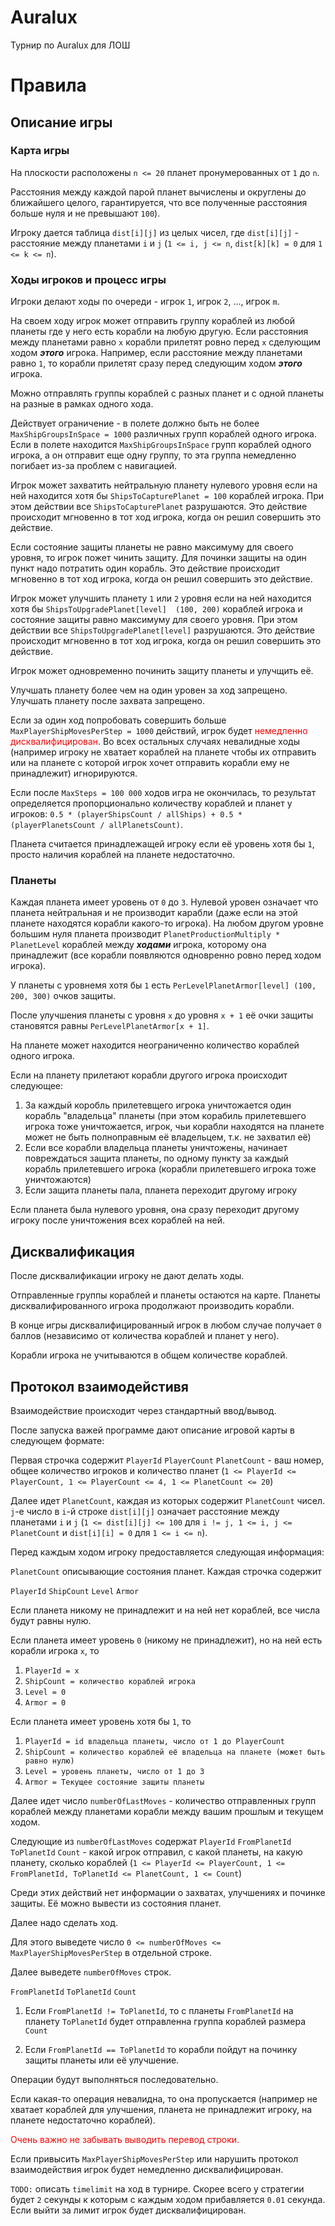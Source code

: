 # Auralux
Турнир по Auralux для ЛОШ

# Правила

## Описание игры

### Карта игры
На плоскости расположены ```n <= 20``` планет пронумерованных от ```1``` до ```n```.

Расстояния между каждой парой планет вычислены и округлены до ближайшего целого, гарантируется, что все полученные расстояния больше нуля и не превышают ```100```).

Игроку дается таблица ```dist[i][j]``` из целых чисел, где ```dist[i][j]``` - расстояние между планетами ```i``` и ```j``` (```1 <= i, j <= n```, ```dist[k][k] = 0``` для ```1 <= k <= n```).

### Ходы игроков и процесс игры

Игроки делают ходы по очереди - игрок ```1```, игрок ```2```, …, игрок ```m```.

На своем ходу игрок может отправить группу кораблей из любой планеты где у него есть корабли на любую другую. 
Если расстояния между планетами равно ```x``` корабли прилетят ровно перед ```x``` сделующим ходом ***этого*** игрока.
Например, если расстояние между планетами равно ```1```, то корабли прилетят сразу перед следующим ходом ***этого*** игрока.

Можно отправлять группы кораблей с разных планет и с одной планеты на разные в рамках одного хода. 

Действует ограничение - в полете должно быть не более ```MaxShipGroupsInSpace = 1000``` различных групп кораблей одного игрока.  Если в полете находится ```MaxShipGroupsInSpace``` групп кораблей одного игрока, а он отправит еще одну группу, то эта группа немедленно погибает из-за проблем с навигацией.

Игрок может захватить нейтральную планету нулевого уровня если на ней находится хотя бы ```ShipsToCapturePlanet = 100``` кораблей игрока. При этом действии все ```ShipsToCapturePlanet``` разрушаются. Это действие происходит мгновенно в тот ход игрока, когда он решил совершить это действие.

Если состояние защиты планеты не равно максимуму для своего уровня, то игрок пожет чинить защиту. Для починки защиты на один пункт надо потратить один корабль. Это действие происходит мгновенно в тот ход игрока, когда он решил совершить это действие.

Игрок может улучшить планету ```1``` или ```2``` уровня если на ней находится хотя бы ```ShipsToUpgradePlanet[level]  (100, 200)``` кораблей игрока и состояние защиты равно максимуму для своего уровня. При этом действии все ```ShipsToUpgradePlanet[level]``` разрушаются. Это действие происходит мгновенно в тот ход игрока, когда он решил совершить это действие.

Игрок может одновременно починить защиту планеты и улучщить её.

Улучшать планету более чем на один уровен за ход запрещено. Улучшать планету после захвата запрещено.

Если за один ход попробовать совершить больше ```MaxPlayerShipMovesPerStep = 1000``` действий, игрок будет <span style="color:red">немедленно дисквалифицирован</span>. Во всех остальных случаях невалидные ходы (например игроку не хватает кораблей на планете чтобы их отправить или на планете с которой игрок хочет отправить корабли ему не принадлежит) игнорируются.

Если после ```MaxSteps = 100 000``` ходов игра не окончилась, то результат определяется пропорционально количеству кораблей и планет у игроков: ```0.5 * (playerShipsCount / allShips) + 0.5 * (playerPlanetsCount / allPlanetsCount)```.

Планета считается принадлежащей игроку если её уровень хотя бы ```1```, просто наличия кораблей на планете недостаточно.

### Планеты

Каждая планета имеет уровень от ```0``` до ```3```.
Нулевой уровен означает что планета нейтральная и не производит карабли (даже если на этой планете находятся корабли какого-то игрока).
На любом другом уровне большим нуля планета производит ```PlanetProductionMultiply * PlanetLevel``` кораблей между ***ходами*** игрока, которому она принадлежит (все корабли появляются одновренно ровно перед ходом игрока).

У планеты с уровнемя хотя бы ```1``` есть ```PerLevelPlanetArmor[level] (100, 200, 300)``` очков защиты.

После улучшения планеты с уровня ```x``` до уровня ```x + 1``` её очки защиты становятся равны ```PerLevelPlanetArmor[x + 1]```.

На планете может находится неограниченно количество кораблей одного игрока.

Если на планету прилетают корабли другого игрока происходит следующее:
1) За каждый коробль прилетевщего игрока уничтожается один корабль "владельца" планеты (при этом корабиль прилетевшего игрока тоже уничтожается, игрок, чьи корабли находятся на планете может не быть полноправным её владельцем, т.к. не захватил её)
2) Если все корабли владельца планеты уничтожены, начинает повреждаться защита планеты, по одному пункту за каждый корабль прилетевшего игрока (корабли прилетевшего игрока тоже уничтожаются)
3) Если защита планеты пала, планета переходит другому игроку

Если планета была нулевого уровня, она сразу переходит другому игроку после уничтожения всех кораблей на ней.

##  Дисквалификация

После дисквалификации игроку не дают делать ходы.

Отправленные группы кораблей и планеты остаются на карте. Планеты дисквалифированного игрока продолжают производить корабли.

В конце игры дисквалифицированный игрок в любом случае получает ```0``` баллов (независимо от количества кораблей и планет у него).

Корабли игрока не учитываются в общем количестве кораблей.

## Протокол взаимодейстивя

Взаимодействие происходит через стандартный ввод/вывод.

После запуска важей программе дают описание игровой карты в следующем формате:

Первая строчка содержит ```PlayerId``` ```PlayerCount``` ```PlanetCount``` - ваш номер, 
общее количество игроков и количество планет (```1 <= PlayerId <= PlayerCount, 1 <= PlayerCount <= 4, 1 <= PlanetCount <= 20```)

Далее идет ```PlanetCount```, каждая из которых содержит ```PlanetCount``` чисел.
```j```-е число в ```i```-й строке ```dist[i][j]``` означает расстояние между планетами ```i``` и ```j``` (```1 <= dist[i][j] <= 100``` для ```i != j, 1 <= i, j <= PlanetCount``` и ```dist[i][i] = 0``` для ```1 <= i <= n```). 

Перед каждым ходом игроку предоставляется следующая информация:

```PlanetCount``` описывающие состояния планет. Каждая строчка содержит

```PlayerId``` ```ShipCount``` ```Level``` ```Armor``` 

Если планета никому не принадлежит и на ней нет кораблей, все числа будут равны нулю.

Если планета имеет уровень ```0``` (никому не принадлежит), но на ней есть корабли игрока ```x```, то
1) ```PlayerId = x```
2) ```ShipCount = количество кораблей игрока```
3) ```Level = 0```
4) ```Armor = 0```

Если планета имеет уровень хотя бы ```1```, то
1) ```PlayerId = id владельца планеты, число от 1 до PlayerCount```
2) ```ShipCount = количество кораблей её владельца на планете (может быть равно нулю)```
3) ```Level = уровень планеты, число от 1 до 3```
4) ```Armor = Текущее состояние защиты планеты``` 

Далее идет число ```numberOfLastMoves``` - количество отправленных групп кораблей между планетами корабли между вашим прошлым и текущем ходом.

Следующие из ```numberOfLastMoves``` содержат ```PlayerId``` ```FromPlanetId``` ```ToPlanetId``` ```Count``` - какой игрок отправил, с какой планеты, на какую планету, сколько кораблей 
(```1 <= PlayerId <= PlayerCount, 1 <= FromPlanetId, ToPlanetId <= PlanetCount, 1 <= Count```)

Среди этих действий нет информации о захватах, улучшениях и починке защиты. Её можно вывести из состояния планет.

Далее надо сделать ход.

Для этого выведете число ```0 <= numberOfMoves <= MaxPlayerShipMovesPerStep``` в отдельной строке.


Далее выведете ```numberOfMoves``` строк.

```FromPlanetId``` ```ToPlanetId``` ```Count```

1) Если ```FromPlanetId != ToPlanetId```, то с планеты ```FromPlanetId``` на планету ```ToPlanetId```
   будет отправленна группа кораблей размера ```Count```
   
2) Если ```FromPlanetId == ToPlanetId``` то корабли пойдут на починку защиты планеты или её улучшение. 

Операции будут выполняться последовательно.

Если какая-то операция невалидна, то она пропускается (например не хватает кораблей для улучшения, планета не принадлежит игроку, на планете недостаточно кораблей).

<span style="color:red">Очень важно не забывать выводить перевод строки.</span>


Если привысить ```MaxPlayerShipMovesPerStep``` или нарушить протокол взаимодействия  игрок будет немедленно дисквалифицирован.

```TODO:``` описать ```timelimit``` на ход в турнире. 
Скорее всего у стратегии будет ```2``` секунды к которым с каждым ходом прибавляется ```0.01``` секунда.
Если выйти за лимит игрок будет дисквалифицирован.


